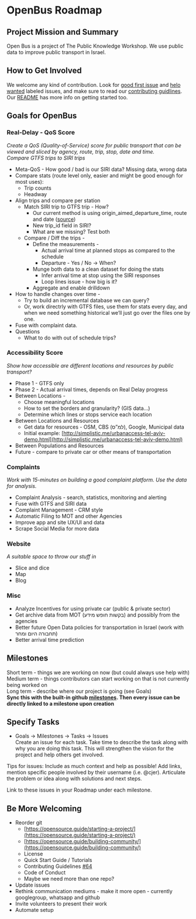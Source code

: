 # OpenBus Roadmap

## Project Mission and Summary
Open Bus is a project of The Public Knowledge Workshop. We use public data to improve public transport in Israel.

## How to Get Involved
We welcome any kind of contribution. Look for [good first issue](https://github.com/hasadna/open-bus/labels/good%20first%20issue) and [helo wanted](https://github.com/hasadna/open-bus/labels/help%20wanted) labeled issues, and make sure to read our [contributing guidlines](https://github.com/hasadna/open-bus/blob/master/CONTRIBUTING.md). 
Our [README](https://github.com/hasadna/open-bus/blob/master/README.md#want-to-help) has more info on getting started too.

## Goals for OpenBus
### Real-Delay - QoS Score
*Create a QoS (Quality-of-Service) score for public transport that can be viewed and sliced by agency, route, trip, stop, date and time.*  
*Compare GTFS trips to SIRI trips*
-   Meta-QoS - How good / bad is our SIRI data? Missing data, wrong data
-   Compare stats (route level only, easier and might be good enough for most uses):
	-   Trip counts
	-   Headway
-   Align trips and compare per station
	-   Match SIRI trip to GTFS trip - How?
		-   Our current method is using origin_aimed_departure_time, route and date ([source](https://github.com/hasadna/open-bus/blob/0fd5222b12a6062da7072972e89c4fc2e1aa47a0/postgres/adding_trip_id_to_siri_from_gtfs.sql#L44))
		-   New trip_id field in SIRI?
		-   What are we missing? Test both
	-   Compare / Diff the trips -
		-   Define the measurements -    
			-   Actual arrival time at planned stops as compared to the schedule	    
			-   Departure - Yes / No → When?   
		-   Munge both data to a clean dataset for doing the stats    
			-   Infer arrival time at stop using the SIRI responses	    
			-   Loop lines issue - how big is it?
		-   Aggregate and enable drilldown
-   How to handle changes over time -
	-   Try to build an incremental database we can query?    
	-   Or, work directrly with GTFS files, use them for stats every day, and when we need something historical we’ll just go over the files one by one.
-   Fuse with complaint data.
-   Questions
	-   What to do with out of schedule trips?
### Accessibility Score
*Show how accessible are different locations and resources by public transport?*  
-   Phase 1 - GTFS only
-   Phase 2 - Actual arrival times, depends on Real Delay progress
-   Between Locations -
	-   Choose meaningful locations
	-   How to set the borders and granularity? (GIS data…)
	-   Determine which lines or stops service each location
-   Between Locations and Resources
	-   Get data for resources - OSM, CBS (למ”ס), Google, Municipal data
	-   Initial example: [http://simplistic.me/urbanaccess-tel-aviv-demo.html](http://simplistic.me/urbanaccess-tel-aviv-demo.html)
-   Between Populations and Resources
-   Future - compare to private car or other means of transportation
### Complaints
*Work with 15-minutes on building a good complaint platform. Use the data for analysis.*  
-   Complaint Analysis - search, statistics, monitoring and alerting
-   Fuse with GTFS and SIRI data
-   Complaint Management - CRM style
-   Automatic Filing to MOT and other Agencies
-   Improve app and site UX/UI and data
-   Scrape Social Media for more data
### Website
*A suitable space to throw our stuff in*
-   Slice and dice
-   Map
-   Blog
### Misc
-   Analyze Incentives for using private car (public & private sector)
-   Get archive data from MOT (בקשות חופש מידע) and possibly from the agencies
-   Better future Open Data policies for transportation in Israel (work with תחבורה היום ומחר)
-   Better arrival time prediction

## Milestones
Short term - things we are working on now (but could always use help with)  
Medium term - things contributors can start working on that is not currently being worked on  
Long term - describe where our project is going (see Goals)  
**Sync this with the built-in github [milestones](https://help.github.com/articles/about-milestones/). Then every issue can be directly linked to a milestone upon creation**  

## Specify Tasks
-   Goals → Milestones → Tasks → Issues  
Create an issue for each task. Take time to describe the task along with why you are doing this task. This will strengthen the vision for the project and help others get involved.

Tips for issues: Include as much context and help as possible! Add links, mention specific people involved by their username (i.e. @cjer). Articulate the problem or idea along with solutions and next steps.

Link to these issues in your Roadmap under each milestone.

## Be More Welcoming
-   Reorder git
	-   [https://opensource.guide/starting-a-project/](https://opensource.guide/starting-a-project/)
    -   [https://opensource.guide/building-community/](https://opensource.guide/building-community/)
    -   License
    -   Quick Start Guide / Tutorials
    -   Contributing Guidelines [#64](https://github.com/hasadna/open-bus/issues/64)
    -   Code of Conduct
    -   Maybe we need more than one repo?  
-   Update issues
-   Rethink communication mediums - make it more open - currently googlegroup, whatsapp and github
-   Invite volunteers to present their work
-   Automate setup

